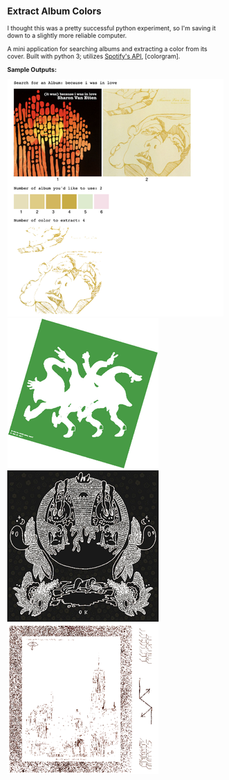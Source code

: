 ## Extract Album Colors

I thought this was a pretty successful python experiment, so I'm saving it down to a slightly more reliable computer.

A mini application for searching albums and extracting a color from its cover. Built with python 3; utilizes [Spotify's API](https://github.com/spotify/web-api), [colorgram].

**Sample Outputs:**

<img src="https://github.com/erinachavez/experiments/blob/master/extract_album_colors/samples/because_i_was_in_love.png" width="500px" />
<img src="https://github.com/erinachavez/experiments/blob/master/extract_album_colors/samples/wide_awake.png" width="350px" />
<img src="https://github.com/erinachavez/experiments/blob/master/extract_album_colors/samples/ok_3.png" width="350px" />
<img src="https://github.com/erinachavez/experiments/blob/master/extract_album_colors/samples/content_nausea.png" width="350px" />
